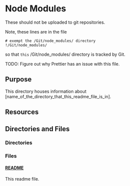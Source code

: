 # Node Modules

These should not be uploaded to git repositories.

Note, these lines are in the file

```
# exempt the /Git/node_modules/ directory
!/Git/node_modules/
```

so that `this` /Git/node_modules/ directory is tracked by Git.

TODO: Figure out why Prettier has an issue with this file.

## Purpose

This directory houses information about [name_of_the_directory_that_this_readme_file_is_in].

## Resources

## Directories and Files

### Directories

### Files

#### [README](./README.md)

This readme file.
